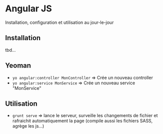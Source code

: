 Angular JS
=========

Installation, configuration et utilisation au jour-le-jour

## Installation
tbd...

## Yeoman
 - `yo angular:controller MonController` => Crée un nouveau controller
 - `yo angular:service MonService` => Crée un nouveau service "MonService"


## Utilisation
 - `grunt serve` => lance le serveur, surveille les changements de fichier et rafraichit automatiquement la page (compile aussi les fichiers SASS, agrège les js...)
